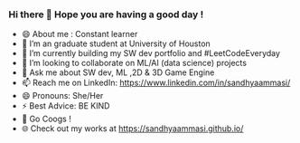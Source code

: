 ### Hi there 👋 Hope you are having a good day !

- 😄 About me : Constant learner
- 🌱 I’m an graduate student at University of Houston 
- 🔭 I’m currently building my SW dev portfolio and #LeetCodeEveryday
- 👯 I’m looking to collaborate on ML/AI (data science) projects
- 💬 Ask me about SW dev, ML ,2D & 3D Game Engine
- 📫 Reach me on LinkedIn: https://www.linkedin.com/in/sandhyaammasi/
- 😄 Pronouns: She/Her
- ⚡ Best Advice: BE KIND 
- 💃 Go Coogs !
- 🌐 Check out my works at https://sandhyaammasi.github.io/
